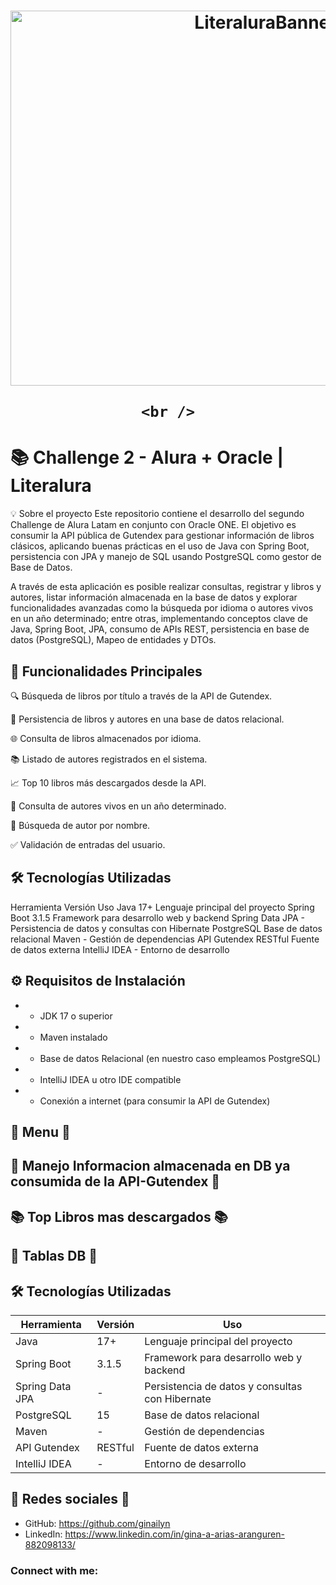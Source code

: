 <div align="center">
  <h1 align="center">
    <img width="800" height="600" alt="LiteraluraBanner" src="https://github.com/user-attachments/assets/d83410df-935f-4a4b-a283-51af8b2ef45a" />


    <br />


  </h1>
</div>


# 📚 Challenge 2 - Alura + Oracle | Literalura
💡 Sobre el proyecto
Este repositorio contiene el desarrollo del segundo Challenge de Alura Latam en conjunto con Oracle ONE. El objetivo es consumir la API pública de Gutendex para gestionar información de libros clásicos, aplicando buenas prácticas en el uso de Java con Spring Boot, persistencia con JPA y manejo de SQL usando PostgreSQL como gestor de Base de Datos.

A través de esta aplicación es posible realizar consultas, registrar y libros y autores, listar información almacenada en la base de datos y explorar funcionalidades avanzadas como la búsqueda por idioma o autores vivos en un año determinado; entre otras,  implementando conceptos clave de Java, Spring Boot, JPA, consumo de APIs REST, persistencia en base de datos (PostgreSQL), Mapeo de entidades y DTOs.



## 🎯 Funcionalidades Principales

🔍 Búsqueda de libros por título a través de la API de Gutendex.

📝 Persistencia de libros y autores en una base de datos relacional.

🌐 Consulta de libros almacenados por idioma.

📚 Listado de autores registrados en el sistema.

📈 Top 10 libros más descargados desde la API.

🎂 Consulta de autores vivos en un año determinado.

🔎 Búsqueda de autor por nombre.

✅ Validación de entradas del usuario.


## 🛠️ Tecnologías Utilizadas
Herramienta	Versión	Uso
Java	17+	Lenguaje principal del proyecto
Spring Boot	3.1.5	Framework para desarrollo web y backend
Spring Data JPA	-	Persistencia de datos y consultas con Hibernate
PostgreSQL		Base de datos relacional
Maven	-	Gestión de dependencias
API Gutendex	RESTful	Fuente de datos externa
IntelliJ IDEA	-	Entorno de desarrollo

## ⚙️ Requisitos de Instalación

- * JDK 17 o superior

- * Maven instalado

- * Base de datos Relacional (en nuestro caso empleamos PostgreSQL)

- * IntelliJ IDEA u otro IDE compatible

- * Conexión a internet (para consumir la API de Gutendex)


## 🌟 Menu 🌟



## 🌟 Manejo Informacion almacenada en DB ya consumida de la API-Gutendex 🌟



##  📚 Top Libros mas descargados 📚 


## 📝 Tablas DB 📝



## 🛠️ Tecnologías Utilizadas

| Herramienta     | Versión | Uso                                             |
| --------------- | ------- | ----------------------------------------------- |
| Java            | 17+     | Lenguaje principal del proyecto                 |
| Spring Boot     | 3.1.5   | Framework para desarrollo web y backend         |
| Spring Data JPA | -       | Persistencia de datos y consultas con Hibernate |
| PostgreSQL      | 15      | Base de datos relacional                        |
| Maven           | -       | Gestión de dependencias                         |
| API Gutendex    | RESTful | Fuente de datos externa                         |
| IntelliJ IDEA   | -       | Entorno de desarrollo                           |



## 🤝 Redes sociales 🤝

-  GitHub: https://github.com/ginailyn
-  LinkedIn: https://www.linkedin.com/in/gina-a-arias-aranguren-882098133/

<h3 align="left">Connect with me:</h3>
